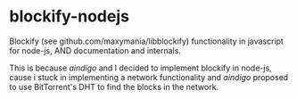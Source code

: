 # blockify-nodejs

Blockify (see github.com/maxymania/libblockify) functionality in javascript for node-js, AND documentation and internals.

This is because *aindigo* and I decided to implement blockify in node-js,
cause i stuck in implementing a network functionality and *aindigo* proposed to use BitTorrent's DHT to find
the blocks in the network.
